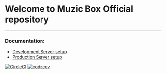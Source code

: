 # Welcome to Muzic Box Official repository

---

### Documentation: ###

* [Development Server setup](/docs/installation.md#local-server-setup)
* [Production Server setup](/docs/installation.md#production-server-setup)


[![CircleCI](https://circleci.com/gh/ArtemBernatskyy/MuzicBox/tree/develop.svg?style=shield)](https://circleci.com/gh/ArtemBernatskyy/MuzicBox/tree/develop) [![codecov](https://codecov.io/gh/ArtemBernatskyy/MuzicBox/branch/develop/graph/badge.svg)](https://codecov.io/gh/ArtemBernatskyy/MuzicBox)
